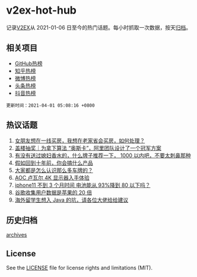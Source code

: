 # v2ex-hot-hub

 记录[V2EX](https://www.v2ex.com/)从 2021-01-06 日至今的热门话题。每小时抓取一次数据，按天[归档](archives)。
 
 ## 相关项目

- [GitHub热榜](https://github.com/snaildev/github-hot-hub)
- [知乎热榜](https://github.com/snaildev/zhihu-hot-hub)
- [微博热榜](https://github.com/snaildev/weibo-hot-hub)
- [头条热榜](https://github.com/snaildev/toutiao-hot-hub)
- [抖音热榜](https://github.com/snaildev/douyin-hot-hub)


 `更新时间：2021-04-01 05:08:16 +0800`

## 热议话题

1. [女朋友想在一线买房，我想在老家省会买房，如何处理？](https://www.v2ex.com/t/766746)
1. [盖楼抽奖｜为拿下算法 “奥斯卡”，阿里团队设计了一个冠军方案](https://www.v2ex.com/t/766878)
1. [有没有送过媳妇香水的，什么牌子推荐一下， 1000 以内吧，不要太刺鼻那种](https://www.v2ex.com/t/766728)
1. [假如回到十年前，你会搞什么产品](https://www.v2ex.com/t/766733)
1. [大家都是怎么认识那么多车牌的？](https://www.v2ex.com/t/766741)
1. [AOC 卢瓦尔 4K 显示器入手体验](https://www.v2ex.com/t/766727)
1. [iphone11 不到 3 个月时间 电池能从 93%降到 80 以下吗？](https://www.v2ex.com/t/766866)
1. [谷歌收集用户数据是苹果的 20 倍](https://www.v2ex.com/t/766699)
1. [海外留学生想入 Java 的坑，请各位大佬给给建议](https://www.v2ex.com/t/766693)

## 历史归档

[archives](archives)

## License

See the [LICENSE](LICENSE) file for license rights and limitations (MIT).
